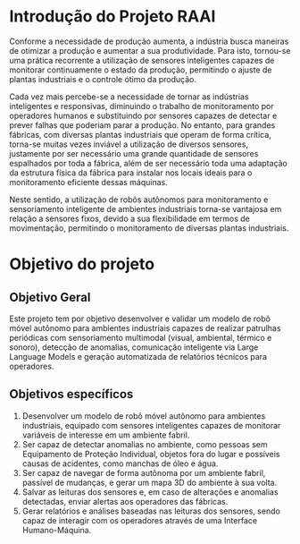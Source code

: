 # Introdução do Projeto RAAI

Conforme a necessidade de produção aumenta, a indústria busca maneiras de otimizar a produção e aumentar a sua produtividade. Para isto, tornou-se uma prática recorrente a utilização de sensores inteligentes capazes de monitorar continuamente o estado da produção, permitindo o ajuste de plantas industriais e o controle ótimo da produção.

Cada vez mais percebe-se a necessidade de tornar as indústrias inteligentes e responsivas, diminuindo o trabalho de monitoramento por operadores humanos e substituindo por sensores capazes de detectar e prever falhas que poderiam parar a produção. No entanto, para grandes fábricas, com diversas plantas industriais que operam de forma crítica, torna-se muitas vezes inviável a utilização de diversos sensores, justamente por ser necessário uma grande quantidade de sensores espalhados por toda a fábrica, além de ser necessário toda uma adaptação da estrutura física da fábrica para instalar nos locais ideais para o monitoramento eficiente dessas máquinas.

Neste sentido, a utilização de robôs autônomos para monitoramento e sensoriamento inteligente de ambientes industriais torna-se vantajosa em relação a sensores fixos, devido a sua flexibilidade em termos de movimentação, permitindo o monitoramento de diversas plantas industriais.

# Objetivo do projeto

## Objetivo Geral
Este projeto tem por objetivo desenvolver e validar um modelo de robô móvel autônomo para ambientes industriais capazes de realizar patrulhas periódicas com sensoriamento multimodal (visual, ambiental, térmico e sonoro), detecção de anomalias, comunicação inteligente via Large Language Models e geração automatizada de relatórios técnicos para operadores.

## Objetivos específicos
1. Desenvolver um modelo de robô móvel autônomo para ambientes industriais, equipado com sensores inteligentes capazes de monitorar variáveis de interesse em um ambiente fabril.
2. Ser capaz de detectar anomalias no ambiente, como pessoas sem Equipamento de Proteção Individual, objetos fora do lugar e possíveis causas de acidentes, como manchas de óleo e água.
3. Ser capaz de navegar de forma autônoma por um ambiente fabril, passível de mudanças, e gerar um mapa 3D do ambiente à sua volta.
4. Salvar as leituras dos sensores e, em caso de alterações e anomalias detectadas, enviar alertas aos operadores das fábricas.
5. Gerar relatórios e análises baseadas nas leituras dos sensores, sendo capaz de interagir com os operadores através de uma Interface Humano-Máquina.

